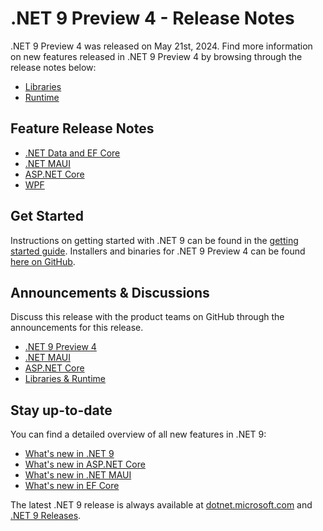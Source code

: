 # .NET 9 Preview 4 - Release Notes

.NET 9 Preview 4 was released on May 21st, 2024. Find more information on new features released in .NET 9 Preview 4 by browsing through the release notes below:

* [Libraries](./libraries.md)
* [Runtime](./runtime.md)

## Feature Release Notes

* [.NET Data and EF Core](./efcoreanddata.md)
* [.NET MAUI](./dotnetmaui.md)
* [ASP.NET Core](./aspnetcore.md)
* [WPF](./wpf.md)

## Get Started

Instructions on getting started with .NET 9 can be found in the [getting started guide](../../get-started.md). Installers and binaries for .NET 9 Preview 4 can be found [here on GitHub](./9.0.0-preview.4.md).

## Announcements & Discussions

Discuss this release with the product teams on GitHub through the announcements for this release.

* [.NET 9 Preview 4](https://aka.ms/dotnet/9/preview4)
* [.NET MAUI](https://github.com/dotnet/maui/discussions/22553)
* [ASP.NET Core](https://github.com/dotnet/aspnetcore/discussions/55820)
* [Libraries & Runtime](https://github.com/dotnet/runtime/discussions/102504)

## Stay up-to-date

You can find a detailed overview of all new features in .NET 9:

* [What's new in .NET 9](https://learn.microsoft.com/dotnet/core/whats-new/dotnet-9/overview)
* [What's new in ASP.NET Core](https://learn.microsoft.com/aspnet/core/release-notes/aspnetcore-9.0)
* [What's new in .NET MAUI](https://learn.microsoft.com/dotnet/maui/whats-new/dotnet-9)
* [What's new in EF Core](https://learn.microsoft.com/ef/core/what-is-new/ef-core-9.0/whatsnew)

The latest .NET 9 release is always available at [dotnet.microsoft.com](https://dotnet.microsoft.com/download/dotnet/9.0) and [.NET 9 Releases](../../README.md).
